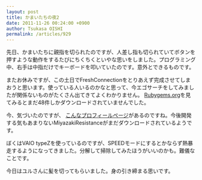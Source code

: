 ```yaml
---
layout: post
title: かまいたちの夜2
date: 2011-11-26 00:24:00 +0900
author: Tsukasa OISHI
permalink: /articles/929
---
```


先日、かまいたちに親指を切られたのですが、人差し指も切られていてボタンを押すような動作をするたびにちくちくといやな思いをしました。プログラミング中、右手は中指だけでキーボードを叩いていたのです。意外とできるものです。

またお休みですが、この土日でFreshConnectionをとりあえず完成させてしまおうと思います。使っている人いるのかなと思って、今エゴサーチをしてみましたが関係ないものがたくさん出てきてよくわかりません。 [Rubygems.org](http://rubygems.org/gems/fresh_connection)を見てみるとまだ48件しかダウンロードされていませんでした。

今、気づいたのですが、 [こんなプロフィールページ](http://rubygems.org/profiles/tsukasaoishi)があるのですね。今後開発する気もあまりないMiyazakiResistanceがまだダウンロードされているようです。

ぼくはVAIO typeZを使っているのですが、SPEEDモードにするとかならず熱暴走するようになってきました。分解して掃除してみたほうがいいのかも。難儀なことです。

今日はユルさんに髪を切ってもらいました。身の引き締まる思いです。

